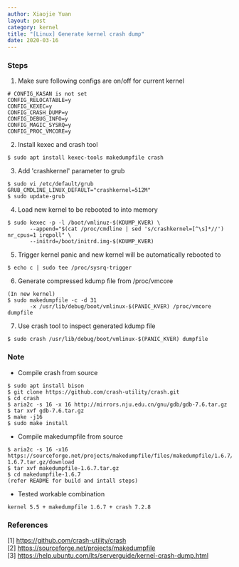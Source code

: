 ```yaml
---
author: Xiaojie Yuan
layout: post
category: kernel
title: "[Linux] Generate kernel crash dump"
date: 2020-03-16
---
```


### Steps

1. Make sure following configs are on/off for current kernel
```none
# CONFIG_KASAN is not set
CONFIG_RELOCATABLE=y
CONFIG_KEXEC=y
CONFIG_CRASH_DUMP=y
CONFIG_DEBUG_INFO=y
CONFIG_MAGIC_SYSRQ=y
CONFIG_PROC_VMCORE=y
```

2. Install kexec and crash tool
```none
$ sudo apt install kexec-tools makedumpfile crash
```

3. Add 'crashkernel' parameter to grub
```none
$ sudo vi /etc/default/grub
GRUB_CMDLINE_LINUX_DEFAULT="crashkernel=512M"
$ sudo update-grub
```

4. Load new kernel to be rebooted to into memory
```none
$ sudo kexec -p -l /boot/vmlinuz-$(KDUMP_KVER) \
       --append="$(cat /proc/cmdline | sed 's/crashkernel=[^\s]*//') nr_cpus=1 irqpoll" \
       --initrd=/boot/initrd.img-$(KDUMP_KVER)
```

5. Trigger kernel panic and new kernel will be automatically rebooted to
```none
$ echo c | sudo tee /proc/sysrq-trigger
```

6. Generate compressed kdump file from /proc/vmcore
```none
(In new kernel)
$ sudo makedumpfile -c -d 31
       -x /usr/lib/debug/boot/vmlinux-$(PANIC_KVER) /proc/vmcore dumpfile
```

7. Use crash tool to inspect generated kdump file
```none
$ sudo crash /usr/lib/debug/boot/vmlinux-$(PANIC_KVER) dumpfile
```

### Note

* Compile crash from source
```none
$ sudo apt install bison
$ git clone https://github.com/crash-utility/crash.git
$ cd crash
$ aria2c -s 16 -x 16 http://mirrors.nju.edu.cn/gnu/gdb/gdb-7.6.tar.gz
$ tar xvf gdb-7.6.tar.gz
$ make -j16
$ sudo make install
```

* Compile makedumpfile from source
```none
$ aria2c -s 16 -x16 https://sourceforge.net/projects/makedumpfile/files/makedumpfile/1.6.7/makedumpfile-1.6.7.tar.gz/download
$ tar xvf makedumpfile-1.6.7.tar.gz
$ cd makedumpfile-1.6.7
(refer README for build and intall steps)
```

* Tested workable combination
```none
kernel 5.5 + makedumpfile 1.6.7 + crash 7.2.8
```


### References
[1] <https://github.com/crash-utility/crash>  
[2] <https://sourceforge.net/projects/makedumpfile>  
[3] <https://help.ubuntu.com/lts/serverguide/kernel-crash-dump.html>
